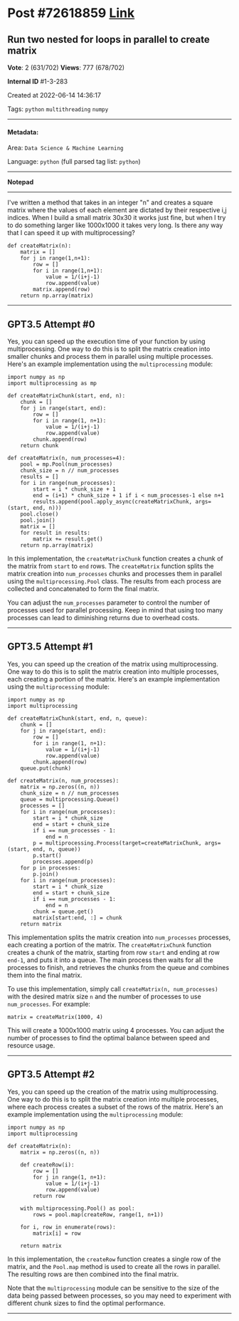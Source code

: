 
# Post \#72618859 [Link](https://stackoverflow.com/questions/72618859/)

## Run two nested for loops in parallel to create matrix

**Vote**: 2 (631/702) **Views**: 777 (678/702) 

**Internal ID** \#1-3-283

Created at 2022-06-14 14:36:17

Tags: `python` `multithreading` `numpy`

----------

#### Metadata:

Area: `Data Science & Machine Learning`

Language: `python` (full parsed tag list: `python`)

----------

**Notepad**


----------

I've written a method that takes in an integer "n" and creates a square matrix where the values of each element are dictated by their respective i,j indices.
When I build a small matrix 30x30 it works just fine, but when I try to do something larger like 1000x1000 it takes very long. Is there any way that I can speed it up with multiprocessing?
```
def createMatrix(n):
    matrix = []
    for j in range(1,n+1):
        row = []
        for i in range(1,n+1):
            value = 1/(i+j-1)
            row.append(value)
        matrix.append(row)
    return np.array(matrix)
```



----------
        
## GPT3.5 Attempt \#0

Yes, you can speed up the execution time of your function by using multiprocessing. One way to do this is to split the matrix creation into smaller chunks and process them in parallel using multiple processes. Here's an example implementation using the `multiprocessing` module:

```
import numpy as np
import multiprocessing as mp

def createMatrixChunk(start, end, n):
    chunk = []
    for j in range(start, end):
        row = []
        for i in range(1, n+1):
            value = 1/(i+j-1)
            row.append(value)
        chunk.append(row)
    return chunk

def createMatrix(n, num_processes=4):
    pool = mp.Pool(num_processes)
    chunk_size = n // num_processes
    results = []
    for i in range(num_processes):
        start = i * chunk_size + 1
        end = (i+1) * chunk_size + 1 if i < num_processes-1 else n+1
        results.append(pool.apply_async(createMatrixChunk, args=(start, end, n)))
    pool.close()
    pool.join()
    matrix = []
    for result in results:
        matrix += result.get()
    return np.array(matrix)
```

In this implementation, the `createMatrixChunk` function creates a chunk of the matrix from `start` to `end` rows. The `createMatrix` function splits the matrix creation into `num_processes` chunks and processes them in parallel using the `multiprocessing.Pool` class. The results from each process are collected and concatenated to form the final matrix.

You can adjust the `num_processes` parameter to control the number of processes used for parallel processing. Keep in mind that using too many processes can lead to diminishing returns due to overhead costs.

--------

## GPT3.5 Attempt \#1

Yes, you can speed up the creation of the matrix using multiprocessing. One way to do this is to split the matrix creation into multiple processes, each creating a portion of the matrix. Here's an example implementation using the `multiprocessing` module:

```
import numpy as np
import multiprocessing

def createMatrixChunk(start, end, n, queue):
    chunk = []
    for j in range(start, end):
        row = []
        for i in range(1, n+1):
            value = 1/(i+j-1)
            row.append(value)
        chunk.append(row)
    queue.put(chunk)

def createMatrix(n, num_processes):
    matrix = np.zeros((n, n))
    chunk_size = n // num_processes
    queue = multiprocessing.Queue()
    processes = []
    for i in range(num_processes):
        start = i * chunk_size
        end = start + chunk_size
        if i == num_processes - 1:
            end = n
        p = multiprocessing.Process(target=createMatrixChunk, args=(start, end, n, queue))
        p.start()
        processes.append(p)
    for p in processes:
        p.join()
    for i in range(num_processes):
        start = i * chunk_size
        end = start + chunk_size
        if i == num_processes - 1:
            end = n
        chunk = queue.get()
        matrix[start:end, :] = chunk
    return matrix
```

This implementation splits the matrix creation into `num_processes` processes, each creating a portion of the matrix. The `createMatrixChunk` function creates a chunk of the matrix, starting from row `start` and ending at row `end-1`, and puts it into a queue. The main process then waits for all the processes to finish, and retrieves the chunks from the queue and combines them into the final matrix.

To use this implementation, simply call `createMatrix(n, num_processes)` with the desired matrix size `n` and the number of processes to use `num_processes`. For example:

```
matrix = createMatrix(1000, 4)
```

This will create a 1000x1000 matrix using 4 processes. You can adjust the number of processes to find the optimal balance between speed and resource usage.

--------

## GPT3.5 Attempt \#2

Yes, you can speed up the creation of the matrix using multiprocessing. One way to do this is to split the matrix creation into multiple processes, where each process creates a subset of the rows of the matrix. Here's an example implementation using the `multiprocessing` module:

```
import numpy as np
import multiprocessing

def createMatrix(n):
    matrix = np.zeros((n, n))

    def createRow(i):
        row = []
        for j in range(1, n+1):
            value = 1/(i+j-1)
            row.append(value)
        return row

    with multiprocessing.Pool() as pool:
        rows = pool.map(createRow, range(1, n+1))

    for i, row in enumerate(rows):
        matrix[i] = row

    return matrix
```

In this implementation, the `createRow` function creates a single row of the matrix, and the `Pool.map` method is used to create all the rows in parallel. The resulting rows are then combined into the final matrix.

Note that the `multiprocessing` module can be sensitive to the size of the data being passed between processes, so you may need to experiment with different chunk sizes to find the optimal performance.

--------
